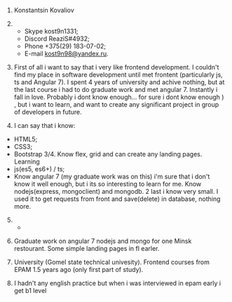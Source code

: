 1. Konstantsin Kovaliov

2. - Skype kost9n1331;
   - Discord ReaziS#4932;
   - Phone +375(29) 183-07-02;
   - E-mail kost9n98@yandex.ru.
   
3. First of all i want to say that i very like frontend development. I couldn't find my place in software development until met frontent (particularly js, ts and Angular 7). I spent 4 years of university and achive nothing, but at the last course i had to do graduate work and met angular 7. Instantly i fall in love. Probably i dont know enough... for sure i dont know enough ) , but i want to learn, and want to create any significant project in group of developers in future.

4. I can say that i know:
  - HTML5;
  - CSS3;
  - Bootstrap 3/4.
  Know flex, grid and can create any landing pages. 
  Learning 
  - js(es5, es6+) / ts;
  - Know angular 7 (my graduate work was on this)  i'm sure that i don't know it well enough, but i its so interesting to learn for me. Know nodejs(express, mongoclient) and mongodb. 2 last i know very small. I used it to get requests from front and save(delete) in database, nothing more.
  
5. -
6. Graduate work on angular 7 nodejs and mongo for one Minsk restourant. Some simple landing pages in fl earler.

7. University (Gomel state technical univesity). Frontend courses from EPAM 1.5 years ago (only first part of study).

8. I hadn't any english practice but when i was interviewed in epam early i get b1 level
